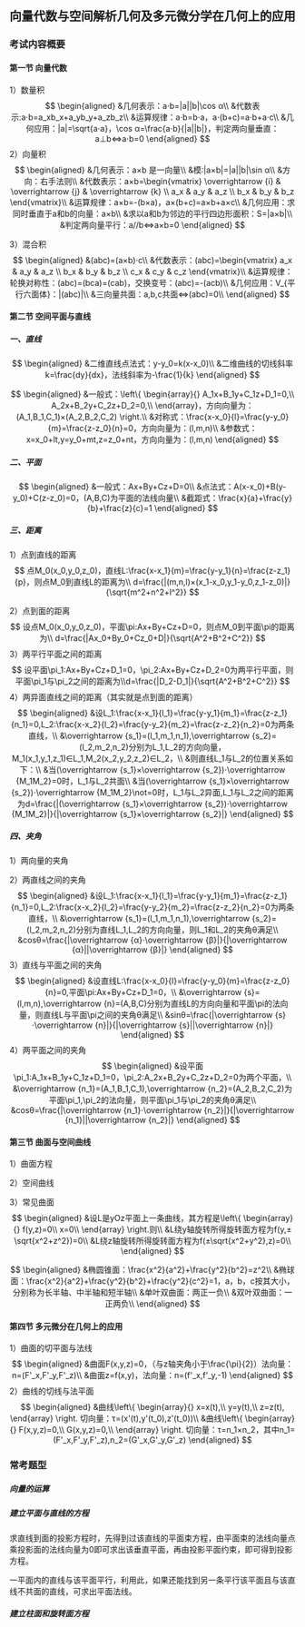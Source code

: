 ## 向量代数与空间解析几何及多元微分学在几何上的应用

### 考试内容概要

#### 第一节 向量代数

1）数量积
$$
\begin{aligned}
&几何表示：a⋅b=|a||b|\cos α\\
&代数表示:a⋅b=a_xb_x+a_yb_y+a_zb_z\\
&运算规律：a⋅b=b⋅a，a⋅(b+c)=a⋅b+a⋅c\\
&几何应用：|a|=\sqrt{a⋅a}，\cos α=\frac{a⋅b}{|a||b|}，判定两向量垂直：a⊥b⇔a⋅b=0
\end{aligned}
$$
2）向量积
$$
\begin{aligned}
&几何表示：a×b 是一向量\\
&模:|a×b|=|a||b|\sin α\\
&方向：右手法则\\
&代数表示：a×b=\begin{vmatrix}
\overrightarrow {i} & \overrightarrow {j} & \overrightarrow {k} \\
a_x & a_y & a_z \\
b_x & b_y & b_z
\end{vmatrix}\\
&运算规律：a×b=-(b×a)，a×(b+c)=a×b+a×c\\
&几何应用：求同时垂直于a和b的向量：a×b\\
&求以a和b为邻边的平行四边形面积：S=|a×b|\\
&判定两向量平行：a//b⇔a×b=0
\end{aligned}
$$

 3）混合积
$$
\begin{aligned}
&(abc)=(a×b)⋅c\\
&代数表示：(abc)=\begin{vmatrix}
a_x & a_y & a_z \\
b_x & b_y & b_z \\
c_x & c_y & c_z 
\end{vmatrix}\\
&运算规律：轮换对称性：(abc)=(bca)=(cab)，交换变号：(abc)=-(acb)\\
&几何应用：V_{平行六面体}：|(abc)|\\
&三向量共面：a,b,c共面⇔(abc)=0\\
\end{aligned}
$$

#### 第二节 空间平面与直线

##### 一、直线

$$
\begin{aligned}
&二维直线点法式：y-y_0=k(x-x_0)\\
&二维曲线的切线斜率k=\frac{dy}{dx}，法线斜率为-\frac{1}{k}
\end{aligned}
$$


$$
\begin{aligned}
&一般式：\left\{ 
\begin{array}{}
A_1x+B_1y+C_1z+D_1=0,\\
A_2x+B_2y+C_2z+D_2=0,\\
\end{array}，方向向量为：(A_1,B_1,C_1)×(A_2,B_2,C_2)
\right.\\
&对称式：\frac{x-x_0}{l}=\frac{y-y_0}{m}=\frac{z-z_0}{n}=0，方向向量为：(l,m,n)\\
&参数式：x=x_0+lt,y=y_0+mt,z=z_0+nt，方向向量为：(l,m,n)
\end{aligned}
$$

##### 二、平面

$$
\begin{aligned}
&一般式：Ax+By+Cz+D=0\\
&点法式：A(x-x_0)+B(y-y_0)+C(z-z_0)=0，(A,B,C)为平面的法线向量\\
&截距式：\frac{x}{a}+\frac{y}{b}+\frac{z}{c}=1
\end{aligned}
$$
##### 三、距离

1）点到直线的距离
$$
点M_0(x_0,y_0,z_0)，直线L:\frac{x-x_1}{m}=\frac{y-y_1}{n}=\frac{z-z_1}{p}，则点M_0到直线L的距离为\\
d=\frac{|(m,n,l)×(x_1-x_0,y_1-y_0,z_1-z_0)|}{\sqrt{m^2+n^2+l^2}}
$$

2）点到面的距离
$$
设点M_0(x_0,y_0,z_0)，平面\pi:Ax+By+Cz+D=0，则点M_0到平面\pi的距离为\\
d=\frac{|Ax_0+By_0+Cz_0+D|}{\sqrt{A^2+B^2+C^2}}
$$
3）两平行平面之间的距离
$$
设平面\pi_1:Ax+By+Cz+D_1=0，\pi_2:Ax+By+Cz+D_2=0为两平行平面，则平面\pi_1与\pi_2之间的距离为\\d=\frac{|D_2-D_1|}{\sqrt{A^2+B^2+C^2}}
$$
4）两异面直线之间的距离（其实就是点到面的距离）
$$
\begin{aligned}
&设L_1:\frac{x-x_1}{l_1}=\frac{y-y_1}{m_1}=\frac{z-z_1}{n_1}=0,L_2:\frac{x-x_2}{l_2}=\frac{y-y_2}{m_2}=\frac{z-z_2}{n_2}=0为两条直线，\\
&\overrightarrow {s_1}=(l_1,m_1,n_1),\overrightarrow {s_2}=(l_2,m_2,n_2)分别为L_1,L_2的方向向量，M_1(x_1,y_1,z_1)∈L_1,M_2(x_2,y_2,z_2)∈L_2，\\
&则直线L_1与L_2的位置关系如下：\\
&当(\overrightarrow {s_1}×\overrightarrow {s_2})⋅\overrightarrow {M_1M_2}=0时，L_1与L_2共面\\
&当(\overrightarrow {s_1}×\overrightarrow {s_2})⋅\overrightarrow {M_1M_2}\not=0时，L_1与L_2异面,L_1与L_2之间的距离为d=\frac{|(\overrightarrow {s_1}×\overrightarrow {s_2})⋅\overrightarrow {M_1M_2}|}{|\overrightarrow {s_1}×\overrightarrow {s_2}|}
\end{aligned}
$$

##### 四、夹角

1）两向量的夹角

2）两直线之间的夹角 
$$
\begin{aligned}
&设L_1:\frac{x-x_1}{l_1}=\frac{y-y_1}{m_1}=\frac{z-z_1}{n_1}=0,L_2:\frac{x-x_2}{l_2}=\frac{y-y_2}{m_2}=\frac{z-z_2}{n_2}=0为两条直线，\\
&\overrightarrow {s_1}=(l_1,m_1,n_1),\overrightarrow {s_2}=(l_2,m_2,n_2)分别为直线L_1,L_2的方向向量，则L_1和L_2的夹角θ满足\\
&cosθ=\frac{|\overrightarrow {α}⋅\overrightarrow {β}|}{|\overrightarrow {α}||\overrightarrow {β}|}
\end{aligned}
$$
3）直线与平面之间的夹角
$$
\begin{aligned}
&设直线L:\frac{x-x_0}{l}=\frac{y-y_0}{m}=\frac{z-z_0}{n}=0,平面\pi:Ax+By+Cz+D_1=0，\\
&\overrightarrow {s}=(l,m,n),\overrightarrow {n}=(A,B,C)分别为直线L的方向向量和平面\pi的法向量，则直线L与平面\pi之间的夹角θ满足\\
&sinθ=\frac{|\overrightarrow {s}⋅\overrightarrow {n}|}{|\overrightarrow {s}||\overrightarrow {n}|}
\end{aligned}
$$
4）两平面之间的夹角
$$
\begin{aligned}
&设平面\pi_1:A_1x+B_1y+C_1z+D_1=0，\pi_2:A_2x+B_2y+C_2z+D_2=0为两个平面，\\
&\overrightarrow {n_1}=(A_1,B_1,C_1),\overrightarrow {n_2}=(A_2,B_2,C_2)为平面\pi_1,\pi_2的法向量，则平面\pi_1与\pi_2的夹角θ满足\\
&cosθ=\frac{|\overrightarrow {n_1}⋅\overrightarrow {n_2}|}{|\overrightarrow {n_1}||\overrightarrow {n_2}|}
\end{aligned}
$$


#### 第三节 曲面与空间曲线

1）曲面方程

2）空间曲线

3）常见曲面
$$
\begin{aligned}
&设L是yOz平面上一条曲线，其方程是\left\{ 
\begin{array}{}
f(y,z)=0\\
x=0\\
\end{array}
\right.则\\
&L绕y轴旋转所得旋转面方程为f(y,±\sqrt{x^2+z^2})=0\\
&L绕z轴旋转所得旋转面方程为f(±\sqrt{x^2+y^2},z)=0\\
\end{aligned}
$$

$$
\begin{aligned}
&椭圆锥面：\frac{x^2}{a^2}+\frac{y^2}{b^2}=z^2\\
&椭球面：\frac{x^2}{a^2}+\frac{y^2}{b^2}+\frac{y^2}{c^2}=1，a，b，c按其大小，分别称为长半轴、中半轴和短半轴\\
&单叶双曲面：两正一负\\
&双叶双曲面：一正两负\\
\end{aligned}
$$

#### 第四节 多元微分在几何上的应用

1）曲面的切平面与法线    
$$
\begin{aligned}
&曲面F(x,y,z)=0，（与z轴夹角小于\frac{\pi}{2}）法向量：n=(F'_x,F'_y,F'_z)\\
&曲面z=f(x,y)，法向量：n=(f'_x,f'_y,-1)
\end{aligned}
$$
2）曲线的切线与法平面
$$
\begin{aligned}
&曲线\left\{ 
\begin{array}{}
x=x(t),\\
y=y(t),\\
z=z(t),
\end{array}
\right.
切向量：τ=(x'(t),y'(t_0),z'(t_0))\\
&曲线\left\{ 
\begin{array}{}
F(x,y,z)=0,\\
G(x,y,z)=0,\\
\end{array}
\right.
切向量：τ=n_1×n_2，其中n_1=(F'_x,F'_y,F'_z),n_2=(G'_x,G'_y,G'_z)
\end{aligned}
$$

### 常考题型

##### 向量的运算

##### 建立平面与直线的方程

求直线到面的投影方程时，先得到过该直线的平面束方程，由平面束的法线向量点乘投影面的法线向量为0即可求出该垂直平面，再由投影平面约束，即可得到投影方程。

一平面内的直线与该平面平行，利用此，如果还能找到另一条平行该平面且与该直线不共面的直线，可求出平面法线。

##### 建立柱面和旋转面方程

